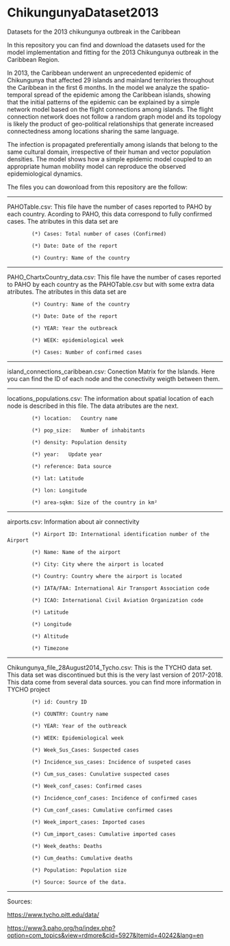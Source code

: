 # ChikungunyaDataset2013
Datasets for the  2013 chikungunya outbreak in the Caribbean

In this repository you can find and download the datasets used for the model implementation and fitting for the 2013 Chikungunya outbreak in the Caribbean Region.

In 2013, the Caribbean underwent an unprecedented epidemic of Chikungunya that affected 29 islands and mainland territories throughout the Caribbean in the first 6 months. In the model we analyze the spatio-temporal spread of the epidemic among the Caribbean islands, showing that the initial patterns of the epidemic can be explained by a simple network model based on the flight connections among islands. The flight connection network does not follow a random graph model and its topology is likely the product of geo-political relationships that generate increased connectedness among locations sharing the same language. 

The infection is propagated preferentially among islands that belong to the same cultural domain, irrespective of their human and vector population densities. The model shows how a simple epidemic model coupled to an appropriate human mobility model can reproduce the observed epidemiological dynamics. 

The files you can dowonload from this repository are the follow:

_________________________________________________________________________________________________________________________________________________________


PAHOTable.csv: This file have the number of cases reported to PAHO by each country. Acording to PAHO, this data correspond to fully confirmed cases. The atributes in this data set are

            (*) Cases: Total number of cases (Confirmed)
            
            (*) Date: Date of the report
            
            (*) Country: Name of the country 
            
_________________________________________________________________________________________________________________________________________________________


PAHO_ChartxCountry_data.csv: This file have the number of cases reported to PAHO by each country as the PAHOTable.csv but with some extra data atributes. The atributes in this data set are

            (*) Country: Name of the country  
            
            (*) Date: Date of the report	
            
            (*) YEAR: Year the outbreack	
            
            (*) WEEK: epidemiological week
            
            (*) Cases: Number of confirmed cases
            

_________________________________________________________________________________________________________________________________________________________

island_connections_caribbean.csv: Conection Matrix for the Islands. Here you can find the ID of each node and the conectivity weigth between them.

_________________________________________________________________________________________________________________________________________________________

locations_populations.csv: The information about spatial location of each node is described in this file. The data atributes are the next.

            (*) location:	Country name
            
            (*) pop_size:	Number of inhabitants
            
            (*) density: Population density 	
            
            (*) year:	Update year
            
            (*) reference: Data source
            
            (*) lat: Latitude
            
            (*) lon: Longitude	
            
            (*) area-sqkm: Size of the country in km²
            

_________________________________________________________________________________________________________________________________________________________

airports.csv: Information about air connectivity

            (*) Airport ID: International identification number of the Airport
            
            (*) Name: Name of the airport	
            
            (*) City: City where the airport is located	
            
            (*) Country: Country where the airport is located	
            
            (*) IATA/FAA: International Air Transport Association code	
            
            (*) ICAO: International Civil Aviation Organization code 	
            
            (*) Latitude	
            
            (*) Longitude	
            
            (*) Altitude	
            
            (*) Timezone	

_________________________________________________________________________________________________________________________________________________________

Chikungunya_file_28August2014_Tycho.csv: This is the TYCHO data set. This data set was discontinued but this is the very last version of 2017-2018. This data come from several data sources. you can find more information in TYCHO project

            (*) id: Country ID	
            
            (*) COUNTRY: Country name	
            
            (*) YEAR: Year of the outbreack	
            
            (*) WEEK: Epidemiological week	
            
            (*) Week_Sus_Cases: Suspected cases	
            
            (*) Incidence_sus_cases: Incidence of suspeted cases	
            
            (*) Cum_sus_cases: Cunulative suspected cases	
            
            (*) Week_conf_cases: Confirmed cases
            
            (*) Incidence_conf_cases: Incidence of confirmed cases
            
            (*) Cum_conf_cases: Cumulative confirmed cases	
            
            (*) Week_import_cases: Imported cases	
            
            (*) Cum_import_cases: Cumulative imported cases	
            
            (*) Week_deaths: Deaths	
            
            (*) Cum_deaths: Cumulative deaths	
            
            (*) Population: Population size	
            
            (*) Source: Source of the data.


_________________________________________________________________________________________________________________________________________________________

Sources:


https://www.tycho.pitt.edu/data/


https://www3.paho.org/hq/index.php?option=com_topics&view=rdmore&cid=5927&Itemid=40242&lang=en




